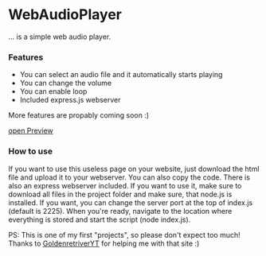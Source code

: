 # WebAudioPlayer
 ... is a simple web audio player.
 
 ### Features
 - You can select an audio file and it automatically starts playing
 - You can change the volume
 - You can enable loop
 - Included express.js webserver

More features are propably coming soon :)

[open Preview](https://manolol1.github.io/WebAudioPlayer/project/webaudioplayer.html)

### How to use
If you want to use this useless page on your website, just download the html file and upload it to your webserver. You can also copy the code.
There is also an express webserver included. If you want to use it, make sure to download all files in the project folder and make sure, that node.js is installed.
If you want, you can change the server port at the top of index.js (default is 2225). When you're ready, navigate to the location where everything is stored and start the script (node index.js).

PS: This is one of my first "projects", so please don't expect too much!
Thanks to [GoldenretriverYT](https://github.com/GoldenretriverYT) for helping me with that site :)
